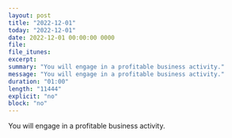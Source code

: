 ```yaml
---
layout: post
title: "2022-12-01"
today: "2022-12-01"
date: 2022-12-01 00:00:00 0000
file:
file_itunes:
excerpt:
summary: "You will engage in a profitable business activity."
message: "You will engage in a profitable business activity."
duration: "01:00"
length: "11444"
explicit: "no"
block: "no"
---
```

You will engage in a profitable business activity.

